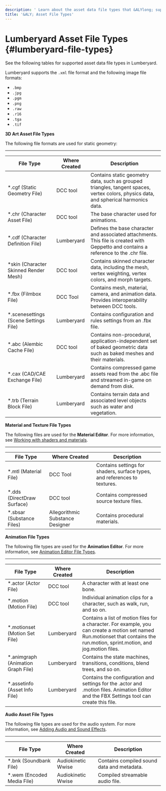 ```yaml
---
description: ' Learn about the asset data file types that &ALYlong; supports. '
title: '&ALY; Asset File Types'
---
```

# Lumberyard Asset File Types {#lumberyard-file-types}

See the following tables for supported asset data file types in Lumberyard\.

Lumberyard supports the `.xml` file format and the following image file formats:
+ `.bmp`
+ `.jpg`
+ `.pgm`
+ `.png`
+ `.raw`
+ `.r16`
+ `.tga`
+ `.tif`

**3D Art Asset File Types**

The following file formats are used for static geometry:


****

| File Type | Where Created | Description |
| --- | --- | --- |
| \*\.cgf \(Static Geometry File\) | DCC tool | Contains static geometry data, such as grouped triangles, tangent spaces, vertex colors, physics data, and spherical harmonics data\. |
| \*\.chr \(Character Asset File\) | DCC tool | The base character used for animations\. |
| \*\.cdf \(Character Definition File\) | Lumberyard | Defines the base character and associated attachments\. This file is created with Geppetto and contains a reference to the \.chr file\. |
| \*skin \(Character Skinned Render Mesh\) | DCC tool | Contains skinned character data, including the mesh, vertex weighting, vertex colors, and morph targets\. |
| \*\.fbx \(Filmbox File\) | DCC Tool | Contains mesh, material, camera, and animation data\. Provides interoperability between DCC tools\. |
| \*\.scenesettings \(Scene Settings File\) | Lumberyard | Contains configuration and rules settings from an \.fbx file\.  |
| \*\.abc \(Alembic Cache File\) | DCC tool | Contains non\-procedural, application\-independent set of baked geometric data such as baked meshes and their materials\.  |
| \*\.cax \(CAD/CAE Exchange File\) | Lumberyard | Contains compressed game assets read from the \.abc file and streamed in\-game on demand from disk\.  |
| \*\.trb \(Terrain Block File\) | Lumberyard | Contains terrain data and associated level objects such as water and vegetation\.  |

**Material and Texture File Types**

The following files are used for the **Material Editor**\. For more information, see [Working with shaders and materials](/docs/userguide/materials/intro.md)\.


****

| File Type | Where Created | Description |
| --- | --- | --- |
| \*\.mtl \(Material File\) | DCC Tool |  Contains settings for shaders, surface types, and references to textures\.  |
| \*\.dds \(DirectDraw Surface\) | DCC tool | Contains compressed source texture files\. |
| \*\.sbsar \(Substance Files\) | Allegorithmic Substance Designer | Contains procedural materials\. |

**Animation File Types**

The following file types are used for the **Animation Editor**\. For more information, see [Animation Editor File Types](/docs/userguide/animation/character-editor/file-types.md)\.


****

| File Type | Where Created | Description |
| --- | --- | --- |
| \*\.actor \(Actor File\) | DCC tool | A character with at least one bone\.  |
| \*\.motion \(Motion File\) | DCC tool | Individual animation clips for a character, such as walk, run, and so on\. |
| \*\.motionset \(Motion Set File\) | Lumberyard | Contains a list of motion files for a character\. For example, you can create a motion set named Run\.motionset that contains the run\.motion, sprint\.motion, and jog\.motion files\. |
| \*\.animgraph \(Animation Graph File\) | Lumberyard | Contains the state machines, transitions, conditions, blend trees, and so on\. |
| \*\.assetinfo \(Asset Info File\) | Lumberyard | Contains the configuration and settings for the \.actor and \.motion files\. Animation Editor and the FBX Settings tool can create this file\.  |

**Audio Asset File Types**

The following file types are used for the audio system\. For more information, see [Adding Audio and Sound Effects](/docs/userguide/audio/intro.md)\.


****

| File Type | Where Created | Description |
| --- | --- | --- |
| \*\.bnk \(Soundbank File\) | Audiokinetic Wwise | Contains compiled sound data and metadata\. |
| \*\.wem \(Encoded Media File\) | Audiokinetic Wwise | Compiled streamable audio file\. |